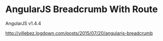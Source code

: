 # AngularJS Breadcrumb With Route

AngularJS v1.4.4

http://villebez.logdown.com/posts/2015/07/20/angularjs-breadcrumb
